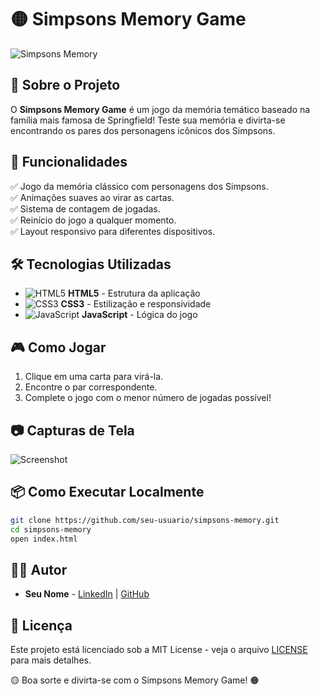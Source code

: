 # 🟡 Simpsons Memory Game

![Simpsons Memory](https://your-image-url.com)

## 📜 Sobre o Projeto
O **Simpsons Memory Game** é um jogo da memória temático baseado na família mais famosa de Springfield! Teste sua memória e divirta-se encontrando os pares dos personagens icônicos dos Simpsons.

## 🚀 Funcionalidades
✅ Jogo da memória clássico com personagens dos Simpsons.  
✅ Animações suaves ao virar as cartas.  
✅ Sistema de contagem de jogadas.  
✅ Reinício do jogo a qualquer momento.  
✅ Layout responsivo para diferentes dispositivos.  

## 🛠️ Tecnologias Utilizadas
- ![HTML5](https://img.shields.io/badge/HTML5-E34F26?style=flat&logo=html5&logoColor=white) **HTML5** - Estrutura da aplicação
- ![CSS3](https://img.shields.io/badge/CSS3-1572B6?style=flat&logo=css3&logoColor=white) **CSS3** - Estilização e responsividade
- ![JavaScript](https://img.shields.io/badge/JavaScript-F7DF1E?style=flat&logo=javascript&logoColor=black) **JavaScript** - Lógica do jogo

## 🎮 Como Jogar
1. Clique em uma carta para virá-la.
2. Encontre o par correspondente.
3. Complete o jogo com o menor número de jogadas possível!

## 📷 Capturas de Tela
![Screenshot](https://your-image-url.com)

## 📦 Como Executar Localmente
```bash
git clone https://github.com/seu-usuario/simpsons-memory.git
cd simpsons-memory
open index.html
```

## 👨‍💻 Autor
- **Seu Nome** - [LinkedIn](https://www.linkedin.com/in/seu-perfil) | [GitHub](https://github.com/seu-usuario)

## 📜 Licença
Este projeto está licenciado sob a MIT License - veja o arquivo [LICENSE](LICENSE) para mais detalhes.

🟡 Boa sorte e divirta-se com o Simpsons Memory Game! 🟠

